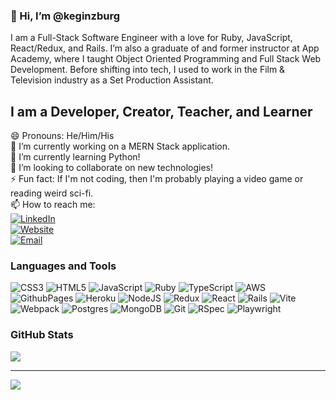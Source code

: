 ### 👋 Hi, I’m @keginzburg

I am a Full-Stack Software Engineer with a love for Ruby, JavaScript, React/Redux, and Rails. I’m also a graduate of and former instructor at App Academy, where I taught Object Oriented Programming and Full Stack Web Development. Before shifting into tech, I used to work in the Film & Television industry as a Set Production Assistant.

## I am a Developer, Creator, Teacher, and Learner

😄 Pronouns: He/Him/His<br>🔭 I’m currently working on a MERN Stack application.<br>🌱 I’m currently learning Python!<br>👯 I’m looking to collaborate on new technologies!<br>⚡ Fun fact: If I'm not coding, then I'm probably playing a video game or reading weird sci-fi.<br>📫 How to reach me:<br> [![LinkedIn](https://img.shields.io/badge/LinkedIn-%230077B5.svg?logo=linkedin&logoColor=white)](https://linkedin.com/in/kyleginzburg)<br>[![Website](https://img.shields.io/badge/Website-%23323335.svg?logo=google-chrome&logoColor=white)](https://www.kyleginzburg.com)<br>[![Email](https://img.shields.io/badge/Email-%23333.svg?logo=mail.ru&logoColor=white
)](mailto:keginzburg@gmail.com)

### Languages and Tools
![CSS3](https://img.shields.io/badge/css3-%231572B6.svg?style=for-the-badge&logo=css3&logoColor=white) ![HTML5](https://img.shields.io/badge/html5-%23E34F26.svg?style=for-the-badge&logo=html5&logoColor=white) ![JavaScript](https://img.shields.io/badge/javascript-%23323330.svg?style=for-the-badge&logo=javascript&logoColor=%23F7DF1E) ![Ruby](https://img.shields.io/badge/ruby-%23CC342D.svg?style=for-the-badge&logo=ruby&logoColor=white) ![TypeScript](https://img.shields.io/badge/TypeScript-3178C6?style=for-the-badge&logo=typescript&logoColor=white) ![AWS](https://img.shields.io/badge/AWS-%23FF9900.svg?style=for-the-badge&logo=amazon-aws&logoColor=white) ![GithubPages](https://img.shields.io/badge/github%20pages-121013?style=for-the-badge&logo=github&logoColor=white) ![Heroku](https://img.shields.io/badge/heroku-%23430098.svg?style=for-the-badge&logo=heroku&logoColor=white) ![NodeJS](https://img.shields.io/badge/node.js-6DA55F?style=for-the-badge&logo=node.js&logoColor=white) ![Redux](https://img.shields.io/badge/redux-%23593d88.svg?style=for-the-badge&logo=redux&logoColor=white) ![React](https://img.shields.io/badge/react-%2320232a.svg?style=for-the-badge&logo=react&logoColor=%2361DAFB) ![Rails](https://img.shields.io/badge/rails-%23CC0000.svg?style=for-the-badge&logo=ruby-on-rails&logoColor=white) ![Vite](https://img.shields.io/badge/vite-%23646CFF.svg?style=for-the-badge&logo=vite&logoColor=white) ![Webpack](https://img.shields.io/badge/webpack-%238DD6F9.svg?style=for-the-badge&logo=webpack&logoColor=black) ![Postgres](https://img.shields.io/badge/postgres-%23316192.svg?style=for-the-badge&logo=postgresql&logoColor=white) ![MongoDB](https://img.shields.io/badge/MongoDB-%234ea94b.svg?style=for-the-badge&logo=mongodb&logoColor=white) ![Git](https://img.shields.io/badge/git-%23F05033.svg?style=for-the-badge&logo=git&logoColor=white) ![RSpec](https://img.shields.io/badge/rspec-%23ff69b4.svg?style=for-the-badge&logo=testing-library&logoColor=white) ![Playwright](https://img.shields.io/badge/playwright-%231c4c6c.svg?style=for-the-badge&logo=testing-library&logoColor=white)

### GitHub Stats
<!-- ![](https://github-readme-stats.vercel.app/api?username=keginzburg&theme=dark&hide_border=true&include_all_commits=false&count_private=false)<br/> -->
<!-- ![](https://github-readme-streak-stats.herokuapp.com/?user=keginzburg&theme=dark&hide_border=true)<br/> -->
![](https://github-readme-stats.vercel.app/api/top-langs/?username=keginzburg&theme=dark&hide_border=true&include_all_commits=false&count_private=false&layout=compact)

---
[![](https://visitcount.itsvg.in/api?id=keginzburg&icon=5&color=2)](https://visitcount.itsvg.in)

<!-- Proudly created with GPRM ( https://gprm.itsvg.in ) -->
